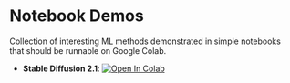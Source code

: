 # Notebook Demos

Collection of interesting ML methods demonstrated in simple notebooks that should be runnable on Google Colab.

* **Stable Diffusion 2.1**: [![Open In Colab](https://colab.research.google.com/assets/colab-badge.svg)](http://colab.research.google.com/github/asolin/notebooks/blob/main/notebooks/Stable_diffusion_simple.ipynb)


